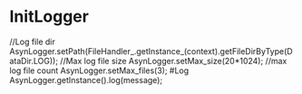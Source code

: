 # InitLogger
//Log file dir
AsynLogger.setPath(FileHandler_.getInstance_(context).getFileDirByType(DataDir.LOG));
//Max log file size
AsynLogger.setMax_size(20*1024);
//max log file count
AsynLogger.setMax_files(3);
#Log
AsynLogger.getInstance().log(message);

